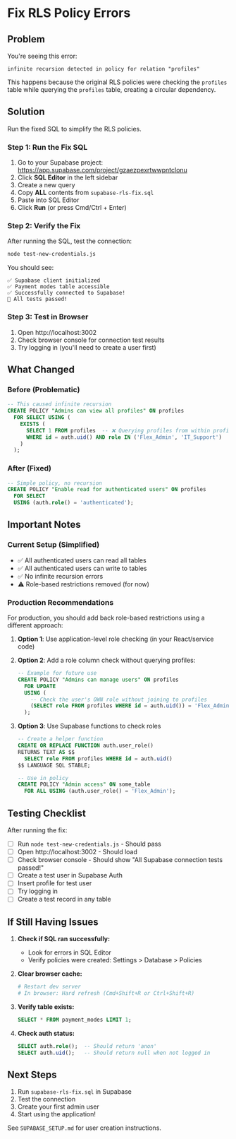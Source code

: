 # Fix RLS Policy Errors

## Problem

You're seeing this error:
```
infinite recursion detected in policy for relation "profiles"
```

This happens because the original RLS policies were checking the `profiles` table while querying the `profiles` table, creating a circular dependency.

## Solution

Run the fixed SQL to simplify the RLS policies.

### Step 1: Run the Fix SQL

1. Go to your Supabase project: https://app.supabase.com/project/gzaezpexrtwwpntclonu
2. Click **SQL Editor** in the left sidebar
3. Create a new query
4. Copy **ALL** contents from `supabase-rls-fix.sql`
5. Paste into SQL Editor
6. Click **Run** (or press Cmd/Ctrl + Enter)

### Step 2: Verify the Fix

After running the SQL, test the connection:

```bash
node test-new-credentials.js
```

You should see:
```
✅ Supabase client initialized
✅ Payment modes table accessible
✅ Successfully connected to Supabase!
🎉 All tests passed!
```

### Step 3: Test in Browser

1. Open http://localhost:3002
2. Check browser console for connection test results
3. Try logging in (you'll need to create a user first)

## What Changed

### Before (Problematic)
```sql
-- This caused infinite recursion
CREATE POLICY "Admins can view all profiles" ON profiles
  FOR SELECT USING (
    EXISTS (
      SELECT 1 FROM profiles  -- ❌ Querying profiles from within profiles policy!
      WHERE id = auth.uid() AND role IN ('Flex_Admin', 'IT_Support')
    )
  );
```

### After (Fixed)
```sql
-- Simple policy, no recursion
CREATE POLICY "Enable read for authenticated users" ON profiles
  FOR SELECT
  USING (auth.role() = 'authenticated');
```

## Important Notes

### Current Setup (Simplified)
- ✅ All authenticated users can read all tables
- ✅ All authenticated users can write to tables
- ✅ No infinite recursion errors
- ⚠️  Role-based restrictions removed (for now)

### Production Recommendations

For production, you should add back role-based restrictions using a different approach:

1. **Option 1**: Use application-level role checking (in your React/service code)
2. **Option 2**: Add a role column check without querying profiles:
   ```sql
   -- Example for future use
   CREATE POLICY "Admins can manage users" ON profiles
     FOR UPDATE
     USING (
       -- Check the user's OWN role without joining to profiles
       (SELECT role FROM profiles WHERE id = auth.uid()) = 'Flex_Admin'
     );
   ```

3. **Option 3**: Use Supabase functions to check roles
   ```sql
   -- Create a helper function
   CREATE OR REPLACE FUNCTION auth.user_role()
   RETURNS TEXT AS $$
     SELECT role FROM profiles WHERE id = auth.uid()
   $$ LANGUAGE SQL STABLE;

   -- Use in policy
   CREATE POLICY "Admin access" ON some_table
     FOR ALL USING (auth.user_role() = 'Flex_Admin');
   ```

## Testing Checklist

After running the fix:

- [ ] Run `node test-new-credentials.js` - Should pass
- [ ] Open http://localhost:3002 - Should load
- [ ] Check browser console - Should show "All Supabase connection tests passed!"
- [ ] Create a test user in Supabase Auth
- [ ] Insert profile for test user
- [ ] Try logging in
- [ ] Create a test record in any table

## If Still Having Issues

1. **Check if SQL ran successfully:**
   - Look for errors in SQL Editor
   - Verify policies were created: Settings > Database > Policies

2. **Clear browser cache:**
   ```bash
   # Restart dev server
   # In browser: Hard refresh (Cmd+Shift+R or Ctrl+Shift+R)
   ```

3. **Verify table exists:**
   ```sql
   SELECT * FROM payment_modes LIMIT 1;
   ```

4. **Check auth status:**
   ```sql
   SELECT auth.role();  -- Should return 'anon'
   SELECT auth.uid();   -- Should return null when not logged in
   ```

## Next Steps

1. Run `supabase-rls-fix.sql` in Supabase
2. Test the connection
3. Create your first admin user
4. Start using the application!

See `SUPABASE_SETUP.md` for user creation instructions.
